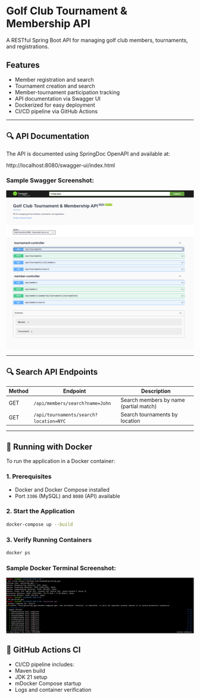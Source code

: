 # Golf Club Tournament & Membership API

A RESTful Spring Boot API for managing golf club members, tournaments, and registrations.

## Features

- Member registration and search
- Tournament creation and search
- Member-tournament participation tracking
- API documentation via Swagger UI
- Dockerized for easy deployment
- CI/CD pipeline via GitHub Actions

---

## 🔍 API Documentation

The API is documented using SpringDoc OpenAPI and available at:

http://localhost:8080/swagger-ui/index.html


### Sample Swagger Screenshot:

![Swagger UI](./swagger-ui.png)

---

## 🔍 Search API Endpoints

| Method | Endpoint                                 | Description                             |
|--------|------------------------------------------|-----------------------------------------|
| GET    | `/api/members/search?name=John`          | Search members by name (partial match)  |
| GET    | `/api/tournaments/search?location=NYC`   | Search tournaments by location          |

---

## 🚀 Running with Docker

To run the application in a Docker container:

### 1. Prerequisites

- Docker and Docker Compose installed
- Port `3306` (MySQL) and `8080` (API) available

### 2. Start the Application

```bash
docker-compose up --build

```
### 3. Verify Running Containers

```bash
docker ps

```
### Sample Docker Terminal Screenshot:

![docker-terminal](./docker-terminal.png)

## 🧪 GitHub Actions CI
 - CI/CD pipeline includes:
 - Maven build
 - JDK 21 setup
 - mDocker Compose startup
 - Logs and container verification



